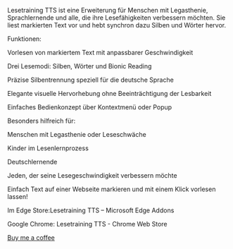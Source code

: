 Lesetraining TTS ist eine Erweiterung für Menschen mit Legasthenie, Sprachlernende und alle, die ihre Lesefähigkeiten verbessern möchten.
Sie liest markierten Text vor und hebt synchron dazu Silben und Wörter hervor.

Funktionen:

Vorlesen von markiertem Text mit anpassbarer Geschwindigkeit

Drei Lesemodi: Silben, Wörter und Bionic Reading

Präzise Silbentrennung speziell für die deutsche Sprache

Elegante visuelle Hervorhebung ohne Beeinträchtigung der Lesbarkeit

Einfaches Bedienkonzept über Kontextmenü oder Popup

Besonders hilfreich für:

Menschen mit Legasthenie oder Leseschwäche

Kinder im Lesenlernprozess

Deutschlernende

Jeden, der seine Lesegeschwindigkeit verbessern möchte

Einfach Text auf einer Webseite markieren und mit einem Klick vorlesen lassen!

Im Edge Store:Lesetraining TTS – Microsoft Edge Addons

Google Chrome: Lesetraining TTS - Chrome Web Store

<a href="https://paypal.me/geopiw"
   target="_blank"
   class="btn btn-coffee btn-sm">
    <i class="fas fa-coffee me-1"></i>
    Buy me a coffee
</a>
